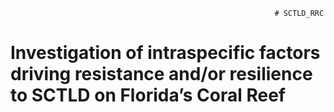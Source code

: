                                                                # SCTLD_RRC







# Investigation of intraspecific factors driving resistance and/or resilience to SCTLD on Florida’s Coral Reef 

